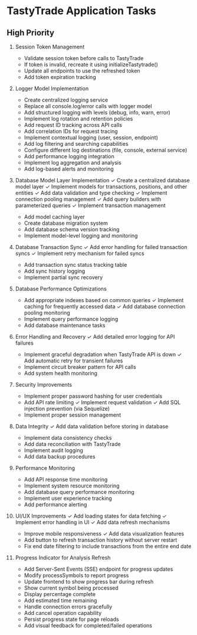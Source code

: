 # TastyTrade Application Tasks

## High Priority

1. Session Token Management
   - Validate session token before calls to TastyTrade
   - If token is invalid, recreate it using initializeTastytrade()
   - Update all endpoints to use the refreshed token
   - Add token expiration tracking

2. Logger Model Implementation
   - Create centralized logging service
   - Replace all console.log/error calls with logger model
   - Add structured logging with levels (debug, info, warn, error)
   - Implement log rotation and retention policies
   - Add request ID tracking across API calls
   - Add correlation IDs for request tracing
   - Implement contextual logging (user, session, endpoint)
   - Add log filtering and searching capabilities
   - Configure different log destinations (file, console, external service)
   - Add performance logging integration
   - Implement log aggregation and analysis
   - Add log-based alerts and monitoring

3. Database Model Layer Implementation
   ✓ Create a centralized database model layer
   ✓ Implement models for transactions, positions, and other entities
   ✓ Add data validation and type checking
   ✓ Implement connection pooling management
   ✓ Add query builders with parameterized queries
   ✓ Implement transaction management
   - Add model caching layer
   - Create database migration system
   - Add database schema version tracking
   - Implement model-level logging and monitoring

4. Database Transaction Sync
   ✓ Add error handling for failed transaction syncs
   ✓ Implement retry mechanism for failed syncs
   - Add transaction sync status tracking table
   - Add sync history logging
   - Implement partial sync recovery

5. Database Performance Optimizations
   - Add appropriate indexes based on common queries
   ✓ Implement caching for frequently accessed data
   ✓ Add database connection pooling monitoring
   - Implement query performance logging
   - Add database maintenance tasks

6. Error Handling and Recovery
   ✓ Add detailed error logging for API failures
   - Implement graceful degradation when TastyTrade API is down
   ✓ Add automatic retry for transient failures
   - Implement circuit breaker pattern for API calls
   - Add system health monitoring

7. Security Improvements
   - Implement proper password hashing for user credentials
   - Add API rate limiting
   ✓ Implement request validation
   ✓ Add SQL injection prevention (via Sequelize)
   - Implement proper session management

8. Data Integrity
   ✓ Add data validation before storing in database
   - Implement data consistency checks
   - Add data reconciliation with TastyTrade
   - Implement audit logging
   - Add data backup procedures

9. Performance Monitoring
   - Add API response time monitoring
   - Implement system resource monitoring
   - Add database query performance monitoring
   - Implement user experience tracking
   - Add performance alerting

10. UI/UX Improvements
    ✓ Add loading states for data fetching
    ✓ Implement error handling in UI
    ✓ Add data refresh mechanisms
    - Improve mobile responsiveness
    ✓ Add data visualization features
    - Add button to refresh transaction history without server restart
    - Fix end date filtering to include transactions from the entire end date

11. Progress Indicator for Analysis Refresh
    - Add Server-Sent Events (SSE) endpoint for progress updates
    - Modify processSymbols to report progress
    - Update frontend to show progress bar during refresh
    - Show current symbol being processed
    - Display percentage complete
    - Add estimated time remaining
    - Handle connection errors gracefully
    - Add cancel operation capability
    - Persist progress state for page reloads
    - Add visual feedback for completed/failed operations
